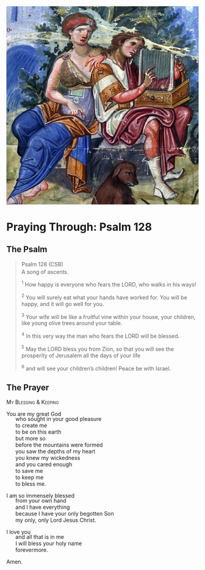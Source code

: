 <img class="intro-right" src="art-paris-psalter.jpg">

<style>
  li {list-style-type: none;}
  p + ul {
    margin-top: -18px;
}
</style>

# Praying Through: Psalm 128

## The Psalm

>Psalm 128 (CSB)  
><sup></sup> A song of ascents. 
>
><sup>1</sup> How happy is everyone who fears the LORD, who walks in his ways! 
>
><sup>2</sup> You will surely eat what your hands have worked for. You will be happy, and it will go well for you. 
>
><sup>3</sup> Your wife will be like a fruitful vine within your house, your children, like young olive trees around your table. 
>
><sup>4</sup> In this very way the man who fears the LORD will be blessed. 
>
><sup>5</sup> May the LORD bless you from Zion, so that you will see the prosperity of Jerusalem all the days of your life 
>
><sup>6</sup> and will see your children’s children! Peace be with Israel.

## The Prayer

<div style="font-variant: small-caps;">
My Blessing & Keeping
</div>

You are my great God
* who sought in your good pleasure
* to create me
* to be on this earth
* but more so
* before the mountains were formed
* you saw the depths of my heart
* you knew my wickedness
* and you cared enough
* to save me
* to keep me
* to bless me.

I am so immensely blessed
* from your own hand
* and I have everything
* because I have your only begotten Son
* my only, only Lord Jesus Christ.

I love you
* and all that is in me
* I will bless your holy name
* forevermore.

Amen.

